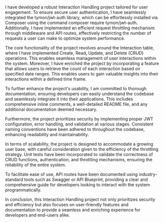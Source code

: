 I have developed a robust Interaction Handling project tailored for user engagement. To ensure secure user authentication, I have seamlessly integrated the tymon/jwt-auth library, which can be effortlessly installed via Composer using the command composer require tymon/jwt-auth. Additionally, I have implemented an efficient request throttling mechanism through middleware and API routes, effectively restricting the number of requests a user can make to optimize system performance.

The core functionality of the project revolves around the Interaction table, where I have implemented Create, Read, Update, and Delete (CRUD) operations. This enables seamless management of user interactions within the system. Moreover, I have enriched the project by incorporating a feature that allows users to retrieve the count of each interaction based on specified date ranges. This enables users to gain valuable insights into their interactions within a defined time frame.

To further enhance the project's usability, I am committed to thorough documentation, ensuring developers can easily understand the codebase and seamlessly integrate it into their applications. This includes comprehensive inline comments, a well-detailed README file, and any additional documentation deemed necessary.

Furthermore, the project prioritizes security by implementing proper JWT configuration, error handling, and validation at various stages. Consistent naming conventions have been adhered to throughout the codebase, enhancing readability and maintainability.

In terms of scalability, the project is designed to accommodate a growing user base, with careful consideration given to the efficiency of the throttling strategy. Unit tests have been incorporated to validate the correctness of CRUD functions, authentication, and throttling mechanisms, ensuring the reliability of the entire system.

To facilitate ease of use, API routes have been documented using industry-standard tools such as Swagger or API Blueprint, providing a clear and comprehensive guide for developers looking to interact with the system programmatically.

In conclusion, this Interaction Handling project not only prioritizes security and efficiency but also focuses on user-friendly features and documentation to provide a seamless and enriching experience for developers and end-users alike.
